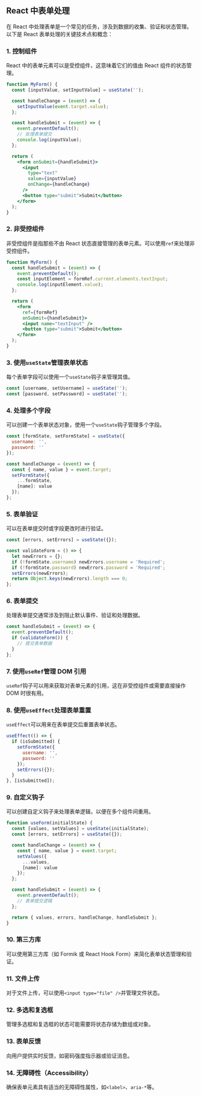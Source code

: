 <!-- @format -->

## React 中表单处理

在 React 中处理表单是一个常见的任务，涉及到数据的收集、验证和状态管理。以下是 React 表单处理的关键技术点和概念：

### 1. 控制组件

React 中的表单元素可以是受控组件，这意味着它们的值由 React 组件的状态管理。

```jsx
function MyForm() {
  const [inputValue, setInputValue] = useState('');

  const handleChange = (event) => {
    setInputValue(event.target.value);
  };

  const handleSubmit = (event) => {
    event.preventDefault();
    // 处理表单提交
    console.log(inputValue);
  };

  return (
    <form onSubmit={handleSubmit}>
      <input
        type="text"
        value={inputValue}
        onChange={handleChange}
      />
      <button type="submit">Submit</button>
    </form>
  );
}
```

### 2. 非受控组件

非受控组件是指那些不由 React 状态直接管理的表单元素。可以使用`ref`来处理非受控组件。

```jsx
function MyForm() {
  const handleSubmit = (event) => {
    event.preventDefault();
    const inputElement = formRef.current.elements.textInput;
    console.log(inputElement.value);
  };

  return (
    <form
      ref={formRef}
      onSubmit={handleSubmit}>
      <input name="textInput" />
      <button type="submit">Submit</button>
    </form>
  );
}
```

### 3. 使用`useState`管理表单状态

每个表单字段可以使用一个`useState`钩子来管理其值。

```jsx
const [username, setUsername] = useState('');
const [password, setPassword] = useState('');
```

### 4. 处理多个字段

可以创建一个表单状态对象，使用一个`useState`钩子管理多个字段。

```jsx
const [formState, setFormState] = useState({
  username: '',
  password: ''
});

const handleChange = (event) => {
  const { name, value } = event.target;
  setFormState({
    ...formState,
    [name]: value
  });
};
```

### 5. 表单验证

可以在表单提交时或字段更改时进行验证。

```jsx
const [errors, setErrors] = useState({});

const validateForm = () => {
  let newErrors = {};
  if (!formState.username) newErrors.username = 'Required';
  if (!formState.password) newErrors.password = 'Required';
  setErrors(newErrors);
  return Object.keys(newErrors).length === 0;
};
```

### 6. 表单提交

处理表单提交通常涉及到阻止默认事件、验证和处理数据。

```jsx
const handleSubmit = (event) => {
  event.preventDefault();
  if (validateForm()) {
    // 提交表单数据
  }
};
```

### 7. 使用`useRef`管理 DOM 引用

`useRef`钩子可以用来获取对表单元素的引用，这在非受控组件或需要直接操作 DOM 时很有用。

### 8. 使用`useEffect`处理表单重置

`useEffect`可以用来在表单提交后重置表单状态。

```jsx
useEffect(() => {
  if (isSubmitted) {
    setFormState({
      username: '',
      password: ''
    });
    setErrors({});
  }
}, [isSubmitted]);
```

### 9. 自定义钩子

可以创建自定义钩子来处理表单逻辑，以便在多个组件间重用。

```jsx
function useForm(initialState) {
  const [values, setValues] = useState(initialState);
  const [errors, setErrors] = useState({});

  const handleChange = (event) => {
    const { name, value } = event.target;
    setValues({
      ...values,
      [name]: value
    });
  };

  const handleSubmit = (event) => {
    event.preventDefault();
    // 表单提交逻辑
  };

  return { values, errors, handleChange, handleSubmit };
}
```

### 10. 第三方库

可以使用第三方库（如 Formik 或 React Hook Form）来简化表单状态管理和验证。

### 11. 文件上传

对于文件上传，可以使用`<input type="file" />`并管理文件状态。

### 12. 多选和复选框

管理多选框和复选框的状态可能需要将状态存储为数组或对象。

### 13. 表单反馈

向用户提供实时反馈，如密码强度指示器或验证消息。

### 14. 无障碍性（Accessibility）

确保表单元素具有适当的无障碍性属性，如`<label>`、`aria-*`等。
